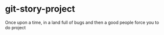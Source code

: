 # git-story-project
Once upon a time, in a land full of bugs
and then a good people force you to do project